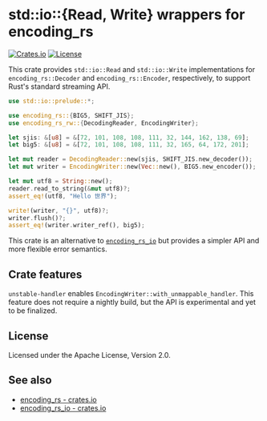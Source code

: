 # std::io::{Read, Write} wrappers for encoding_rs

[![Crates.io](https://img.shields.io/crates/v/encoding_rs_rw)](https://crates.io/crates/encoding_rs_rw)
[![License](https://img.shields.io/crates/l/encoding_rs_rw)](https://github.com/LiosK/encoding_rs_rw/blob/main/LICENSE)

This crate provides `std::io::Read` and `std::io::Write` implementations for
`encoding_rs::Decoder` and `encoding_rs::Encoder`, respectively, to support
Rust's standard streaming API.

```rust
use std::io::prelude::*;

use encoding_rs::{BIG5, SHIFT_JIS};
use encoding_rs_rw::{DecodingReader, EncodingWriter};

let sjis: &[u8] = &[72, 101, 108, 108, 111, 32, 144, 162, 138, 69];
let big5: &[u8] = &[72, 101, 108, 108, 111, 32, 165, 64, 172, 201];

let mut reader = DecodingReader::new(sjis, SHIFT_JIS.new_decoder());
let mut writer = EncodingWriter::new(Vec::new(), BIG5.new_encoder());

let mut utf8 = String::new();
reader.read_to_string(&mut utf8)?;
assert_eq!(utf8, "Hello 世界");

write!(writer, "{}", utf8)?;
writer.flush()?;
assert_eq!(writer.writer_ref(), big5);
```

This crate is an alternative to [`encoding_rs_io`] but provides a simpler API
and more flexible error semantics.

[`encoding_rs_io`]: https://crates.io/crates/encoding_rs_io

## Crate features

`unstable-handler` enables `EncodingWriter::with_unmappable_handler`. This
feature does not require a nightly build, but the API is experimental and yet to
be finalized.

## License

Licensed under the Apache License, Version 2.0.

## See also

- [encoding_rs - crates.io](https://crates.io/crates/encoding_rs)
- [encoding_rs_io - crates.io](https://crates.io/crates/encoding_rs_io)
